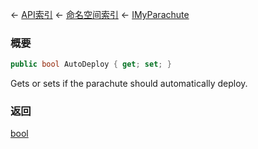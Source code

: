 ← [API索引](Api-Index) ← [命名空间索引](Namespace-Index) ← [IMyParachute](SpaceEngineers.Game.ModAPI.Ingame.IMyParachute)

### 概要

```csharp
public bool AutoDeploy { get; set; }
```

Gets or sets if the parachute should automatically deploy.

### 返回

[bool](https://docs.microsoft.com/en-us/dotnet/api/System.Boolean?view=netframework-4.6)

